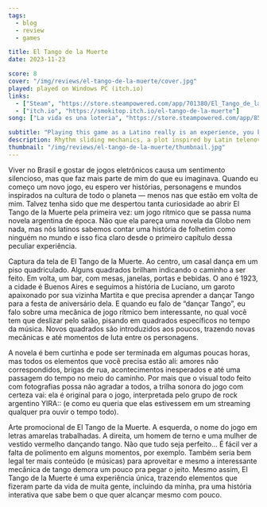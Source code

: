 ```yaml
---
tags:
  - blog
  - review
  - games

title: El Tango de la Muerte
date: 2023-11-23

score: 8
cover: "/img/reviews/el-tango-de-la-muerte/cover.jpg"
played: played on Windows PC (itch.io)
links:
  - ["Steam", "https://store.steampowered.com/app/701380/El_Tango_de_la_Muerte/"]
  - ["itch.io", "https://smokitop.itch.io/el-tango-de-la-muerte"]
song: ["La vida es una loteria", "https://store.steampowered.com/app/859670/SOUNDTRACK__El_Tango_de_la_Muerte/"]

subtitle: "Playing this game as a Latino really is an experience, you know"
description: Rhythm sliding mechanics, a plot inspired by Latin telenovelas, a setting on 1920's Argentina and visuals inspired by Monty Python's step motion animations - yes, this game exists.
thumbnail: "/img/reviews/el-tango-de-la-muerte/thumbnail.jpg"
---
```


Viver no Brasil e gostar de jogos eletrônicos causa um sentimento silencioso, mas que faz mais parte de mim do que eu imaginava. Quando eu começo um novo jogo, eu espero ver histórias, personagens e mundos inspirados na cultura de todo o planeta ― menos nas que estão em volta de mim. Talvez tenha sido que me despertou tanta curiosidade ao abrir El Tango de la Muerte pela primeira vez: um jogo rítmico que se passa numa novela argentina de época. Não que ela pareça uma novela da Globo nem nada, mas nós latinos sabemos contar uma história de folhetim como ninguém no mundo e isso fica claro desde o primeiro capítulo dessa peculiar experiência.

Captura da tela de El Tango de la Muerte. Ao centro, um casal dança em um piso quadriculado. Alguns quadrados brilham indicando o caminho a ser feito. Em volta, um bar, com mesas, janelas, portas e bebidas.
O ano é 1923, a cidade é Buenos Aires e seguimos a história de Luciano, um garoto apaixonado por sua vizinha Martita e que precisa aprender a dançar Tango para a festa de aniversário dela. E quando eu falo de “dançar Tango”, eu falo sobre uma mecânica de jogo rítmico bem interessante, no qual você tem que deslizar pelo salão, pisando em quadrados específicos no tempo da música. Novos quadrados são introduzidos aos poucos, trazendo novas mecânicas e até momentos de luta entre os personagens.

A novela é bem curtinha e pode ser terminada em algumas poucas horas, mas todos os elementos que você precisa estão ali: amores não correspondidos, brigas de rua, acontecimentos inesperados e até uma passagem do tempo no meio do caminho. Por mais que o visual todo feito com fotografias possa não agradar a todos, a trilha sonora do jogo com certeza vai: ela é original para o jogo, interpretada pelo grupo de rock argentino YIRA:: (e como eu queria que elas estivessem em um streaming qualquer pra ouvir o tempo todo).

Arte promocional de El Tango de la Muerte. A esquerda, o nome do jogo em letras amarelas trabalhadas. A direita, um homem de terno e uma mulher de vestido vermelho dançando tango.
Não que tudo seja perfeito… É fácil ver a falta de polimento em alguns momentos, por exemplo. Também seria bem legal ter mais conteúdo (e músicas) para aproveitar e mesmo a interessante mecânica de tango demora um pouco pra pegar o jeito. Mesmo assim, El Tango de la Muerte é uma experiência única, trazendo elementos que fizeram parte da vida de muita gente, incluindo da minha, pra uma história interativa que sabe bem o que quer alcançar mesmo com pouco.